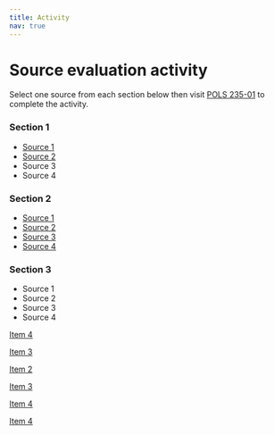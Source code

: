 ```yaml
---
title: Activity
nav: true
---
```

# Source evaluation activity

Select one source from each section below then visit <a href="placeholder" target="_blank">POLS 235-01</a> to complete the activity.

<h3>Section 1</h3>
<ul>
<li><a href="https://na01.alma.exlibrisgroup.com/view/action/uresolver.do;jsessionid=38FFB3F4FBB72539F4A08E73CAE53496.app03.na01.prod.alma.dc04.hosted.exlibrisgroup.com:1801?operation=resolveService&package_service_id=2229601219480001851&institutionId=1851&customerId=1840" target="_blank">Source 1</a></li>
<li><a href="https://na01.alma.exlibrisgroup.com/view/action/uresolver.do;jsessionid=B7DA917D4A9DFE540BA660FCFC33B22F.app05.na01.prod.alma.dc04.hosted.exlibrisgroup.com:1801?operation=resolveService&package_service_id=2229606793280001851&institutionId=1851&customerId=1840" target="_blank">Source 2</a></li>
<li>Source 3</li>
<li>Source 4</li>
</ul>

</body>

<h3>Section 2</h3>
<ul>
<li><a href="https://www.pewtrusts.org/en/research-and-analysis/blogs/stateline/2018/02/01/how-voters-with-disabilities-are-blocked-from-the-ballot-box" target="_blank">Source 1</a></li>
<li><a href="https://www.rand.org/blog/2018/03/online-voting-the-solution-to-declining-political-engagement.html" target="_blank">Source 2</a></li>
<li><a href="http://ida.lib.uidaho.edu:2048/login?url=https://advance.lexis.com/api/permalink/4d352119-a856-4d30-b71e-ae7c161dbf73/?context=1516831" target="_blank">Source 3</a></li>
<li><a href="http://ida.lib.uidaho.edu:2048/login?url=https://advance.lexis.com/api/permalink/fdd58693-81b5-4542-a463-37f59a8bb0f3/?context=1516831" target="_blank">Source 4</a></li>
</ul>

<h3>Section 3</h3>
<ul>
<li>Source 1</li>
<li>Source 2</li>
<li>Source 3</li>
<li>Source 4</li>
</ul>



<!--
Chalabi, M. (2016, October 29). Can't vote/won't vote: How turnout will decide the 2016 presidential election;
A lot of adults in the US simply cannot register to vote or can't take time off of work or childcare to do it - and their absence will affect this election. *The Guardian.*-->
[Item 4](http://ida.lib.uidaho.edu:2048/login?url=https://advance.lexis.com/api/permalink/a1e93219-8f78-4345-86f6-8065b97f5d22/?context=1516831)

<!--
Reichard, P. (2017, December 27). What to do with the vexing problem of poor voter turnout. *Deseret Morning News.*-->
[Item 3](http://ida.lib.uidaho.edu:2048/login?url=https://advance.lexis.com/api/permalink/d1a65ef2-2659-416d-863d-aa6aa9ebf6b1/?context=1516831)

<!--
Cilluffo, A., & Fry, R. (2019, May 29). Gen Z, Millenials, and Gen X outvoted older generations in 2018 midterms.-->
[Item 2](https://www.pewresearch.org/fact-tank/2019/05/29/gen-z-millennials-and-gen-x-outvoted-older-generations-in-2018-midterms/)

<!--
U.S. Census Bureau. (2019, April 23). Voter turnout rates among all voting age and major raical and ethnic groups were higher than in 2014.-->
[Item 3](https://www.census.gov/library/stories/2019/04/behind-2018-united-states-midterm-election-turnout.html)

<!--
Compulsory voting. (n.d.). In *Wikipedia.* Retrieved August 21, 2019.-->
[Item 4](https://en.wikipedia.org/wiki/Compulsory_voting)

<!--
Voter turnout. (n.d.). In *Wikipedia.* Retrieved August 21, 2019.-->
[Item 4](https://en.wikipedia.org/wiki/Voter_turnout)